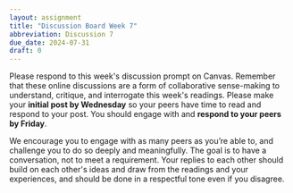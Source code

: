 ```yaml
---
layout: assignment
title: "Discussion Board Week 7"
abbreviation: Discussion 7
due_date: 2024-07-31
draft: 0
---
```


Please respond to this week's discussion prompt on Canvas. Remember that these online discussions are a form of collaborative sense-making to understand, critique, and interrogate this week's readings. Please make your **initial post by Wednesday** so your peers have time to read and respond to your post. You should engage with and **respond to your peers by Friday**.

We encourage you to engage with as many peers as you’re able to, and challenge you to do so deeply and meaningfully. The goal is to have a conversation, not to meet a requirement. Your replies to each other should build on each other's ideas and draw from the readings and your experiences, and should be done in a respectful tone even if you disagree.